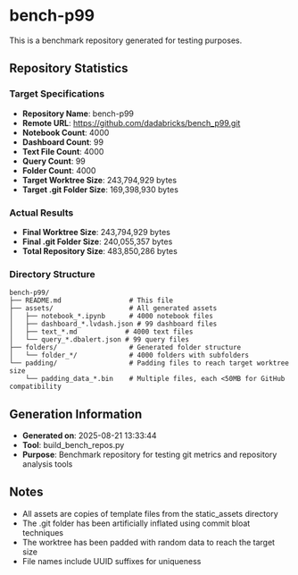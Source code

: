 # bench-p99

This is a benchmark repository generated for testing purposes.

## Repository Statistics

### Target Specifications
- **Repository Name**: bench-p99
- **Remote URL**: https://github.com/dadabricks/bench_p99.git
- **Notebook Count**: 4000
- **Dashboard Count**: 99
- **Text File Count**: 4000
- **Query Count**: 99
- **Folder Count**: 4000
- **Target Worktree Size**: 243,794,929 bytes
- **Target .git Folder Size**: 169,398,930 bytes

### Actual Results
- **Final Worktree Size**: 243,794,929 bytes
- **Final .git Folder Size**: 240,055,357 bytes
- **Total Repository Size**: 483,850,286 bytes

### Directory Structure
```
bench-p99/
├── README.md                 # This file
├── assets/                   # All generated assets
│   ├── notebook_*.ipynb      # 4000 notebook files
│   ├── dashboard_*.lvdash.json # 99 dashboard files
│   ├── text_*.md            # 4000 text files
│   └── query_*.dbalert.json # 99 query files
├── folders/                  # Generated folder structure
│   └── folder_*/             # 4000 folders with subfolders
└── padding/                  # Padding files to reach target worktree size
    └── padding_data_*.bin    # Multiple files, each <50MB for GitHub compatibility
```

## Generation Information
- **Generated on**: 2025-08-21 13:33:44
- **Tool**: build_bench_repos.py
- **Purpose**: Benchmark repository for testing git metrics and repository analysis tools

## Notes
- All assets are copies of template files from the static_assets directory
- The .git folder has been artificially inflated using commit bloat techniques
- The worktree has been padded with random data to reach the target size
- File names include UUID suffixes for uniqueness

